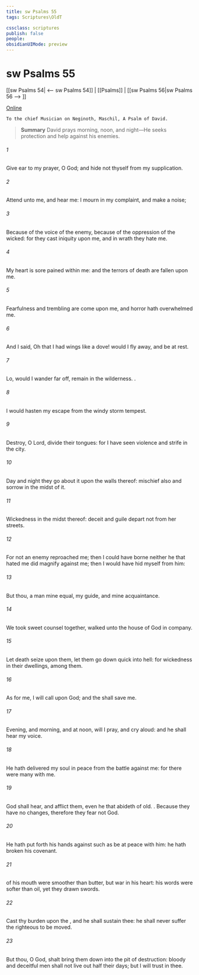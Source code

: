 ```yaml
---
title: sw Psalms 55
tags: Scriptures\OldT

cssclass: scriptures
publish: false
people:
obsidianUIMode: preview
---
```


# sw Psalms 55
[[sw Psalms 54| <-- sw Psalms 54]] | [[Psalms]] | [[sw Psalms 56|sw Psalms 56 --> ]]

[Online](https://churchofjesuschrist.org/study/scriptures/ot/ps/55?lang=eng)

```
To the chief Musician on Neginoth, Maschil, A Psalm of David.
```

> __Summary__
David prays morning, noon, and night—He seeks protection and help against his enemies.

###### 1 
Give ear to my prayer, O God; and hide not thyself from my supplication.

###### 2 
Attend unto me, and hear me: I mourn in my complaint, and make a noise;

###### 3 
Because of the voice of the enemy, because of the oppression of the wicked: for they cast iniquity upon me, and in wrath they hate me.

###### 4 
My heart is sore pained within me: and the terrors of death are fallen upon me.

###### 5 
Fearfulness and trembling are come upon me, and horror hath overwhelmed me.

###### 6 
And I said, Oh that I had wings like a dove!  would I fly away, and be at rest.

###### 7 
Lo,  would I wander far off,  remain in the wilderness. .

###### 8 
I would hasten my escape from the windy storm  tempest.

###### 9 
Destroy, O Lord,  divide their tongues: for I have seen violence and strife in the city.

###### 10 
Day and night they go about it upon the walls thereof: mischief also and sorrow  in the midst of it.

###### 11 
Wickedness  in the midst thereof: deceit and guile depart not from her streets.

###### 12 
For  not an enemy  reproached me; then I could have borne  neither  he that hated me  did magnify  against me; then I would have hid myself from him:

###### 13 
But  thou, a man mine equal, my guide, and mine acquaintance.

###### 14 
We took sweet counsel together,  walked unto the house of God in company.

###### 15 
Let death seize upon them,  let them go down quick into hell: for wickedness  in their dwellings,  among them.

###### 16 
As for me, I will call upon God; and the  shall save me.

###### 17 
Evening, and morning, and at noon, will I pray, and cry aloud: and he shall hear my voice.

###### 18 
He hath delivered my soul in peace from the battle  against me: for there were many with me.

###### 19 
God shall hear, and afflict them, even he that abideth of old. . Because they have no changes, therefore they fear not God.

###### 20 
He hath put forth his hands against such as be at peace with him: he hath broken his covenant.

###### 21 
 of his mouth were smoother than butter, but war  in his heart: his words were softer than oil, yet  they drawn swords.

###### 22 
Cast thy burden upon the , and he shall sustain thee: he shall never suffer the righteous to be moved.

###### 23 
But thou, O God, shalt bring them down into the pit of destruction: bloody and deceitful men shall not live out half their days; but I will trust in thee.

